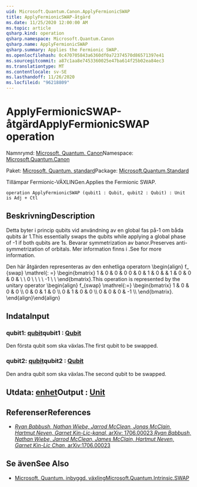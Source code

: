 ```yaml
---
uid: Microsoft.Quantum.Canon.ApplyFermionicSWAP
title: ApplyFermionicSWAP-åtgärd
ms.date: 11/25/2020 12:00:00 AM
ms.topic: article
qsharp.kind: operation
qsharp.namespace: Microsoft.Quantum.Canon
qsharp.name: ApplyFermionicSWAP
qsharp.summary: Applies the Fermionic SWAP.
ms.openlocfilehash: 0c470705843a6360df0a72374570d86571397e41
ms.sourcegitcommit: a87c1aa8e7453360025e47ba614f25b02ea84ec3
ms.translationtype: MT
ms.contentlocale: sv-SE
ms.lasthandoff: 11/26/2020
ms.locfileid: "96218809"
---
```

# <a name="applyfermionicswap-operation"></a><span data-ttu-id="ae17b-102">ApplyFermionicSWAP-åtgärd</span><span class="sxs-lookup"><span data-stu-id="ae17b-102">ApplyFermionicSWAP operation</span></span>

<span data-ttu-id="ae17b-103">Namnrymd: [Microsoft. Quantum. Canon](xref:Microsoft.Quantum.Canon)</span><span class="sxs-lookup"><span data-stu-id="ae17b-103">Namespace: [Microsoft.Quantum.Canon](xref:Microsoft.Quantum.Canon)</span></span>

<span data-ttu-id="ae17b-104">Paket: [Microsoft. Quantum. standard](https://nuget.org/packages/Microsoft.Quantum.Standard)</span><span class="sxs-lookup"><span data-stu-id="ae17b-104">Package: [Microsoft.Quantum.Standard](https://nuget.org/packages/Microsoft.Quantum.Standard)</span></span>


<span data-ttu-id="ae17b-105">Tillämpar Fermionic-VÄXLINGen.</span><span class="sxs-lookup"><span data-stu-id="ae17b-105">Applies the Fermionic SWAP.</span></span>

```qsharp
operation ApplyFermionicSWAP (qubit1 : Qubit, qubit2 : Qubit) : Unit is Adj + Ctl
```


## <a name="description"></a><span data-ttu-id="ae17b-106">Beskrivning</span><span class="sxs-lookup"><span data-stu-id="ae17b-106">Description</span></span>

<span data-ttu-id="ae17b-107">Detta byter i princip qubits vid användning av en global fas på-1 om båda qubits är 1.</span><span class="sxs-lookup"><span data-stu-id="ae17b-107">This essentially swaps the qubits while applying a global phase of -1 if both qubits are 1s.</span></span> <span data-ttu-id="ae17b-108">Bevarar symmetrization av banor.</span><span class="sxs-lookup"><span data-stu-id="ae17b-108">Preserves anti-symmetrization of orbitals.</span></span>
<span data-ttu-id="ae17b-109">Mer information finns i .</span><span class="sxs-lookup"><span data-stu-id="ae17b-109">See  for more information.</span></span>

<span data-ttu-id="ae17b-110">Den här åtgärden representeras av den enhetliga operatorn \begin{align} f_ {swap} \mathrel{: =} \begin{bmatrix} 1 & 0 & 0 & 0 0 & 0 & 1 & 0 & & 1 & 0 & 0 & 0 & \\ \\ 0 \\ \\ \\ \\ -1 \\ \\ \end{bmatrix}.</span><span class="sxs-lookup"><span data-stu-id="ae17b-110">This operation is represented by the unitary operator \begin{align} f_{swap} \mathrel{:=} \begin{bmatrix} 1 & 0 & 0 & 0 \\\\ 0 & 0 & 1 & 0 \\\\ 0 & 1 & 0 & 0 \\\\ 0 & 0 & 0 & -1 \\\\ \end{bmatrix}.</span></span>
<span data-ttu-id="ae17b-111">\end{align}</span><span class="sxs-lookup"><span data-stu-id="ae17b-111">\end{align}</span></span>

## <a name="input"></a><span data-ttu-id="ae17b-112">Indata</span><span class="sxs-lookup"><span data-stu-id="ae17b-112">Input</span></span>

### <a name="qubit1--qubit"></a><span data-ttu-id="ae17b-113">qubit1: [qubit](xref:microsoft.quantum.lang-ref.qubit)</span><span class="sxs-lookup"><span data-stu-id="ae17b-113">qubit1 : [Qubit](xref:microsoft.quantum.lang-ref.qubit)</span></span>

<span data-ttu-id="ae17b-114">Den första qubit som ska växlas.</span><span class="sxs-lookup"><span data-stu-id="ae17b-114">The first qubit to be swapped.</span></span>


### <a name="qubit2--qubit"></a><span data-ttu-id="ae17b-115">qubit2: [qubit](xref:microsoft.quantum.lang-ref.qubit)</span><span class="sxs-lookup"><span data-stu-id="ae17b-115">qubit2 : [Qubit](xref:microsoft.quantum.lang-ref.qubit)</span></span>

<span data-ttu-id="ae17b-116">Den andra qubit som ska växlas.</span><span class="sxs-lookup"><span data-stu-id="ae17b-116">The second qubit to be swapped.</span></span>



## <a name="output--unit"></a><span data-ttu-id="ae17b-117">Utdata: [enhet](xref:microsoft.quantum.lang-ref.unit)</span><span class="sxs-lookup"><span data-stu-id="ae17b-117">Output : [Unit](xref:microsoft.quantum.lang-ref.unit)</span></span>



## <a name="references"></a><span data-ttu-id="ae17b-118">Referenser</span><span class="sxs-lookup"><span data-stu-id="ae17b-118">References</span></span>

- [<span data-ttu-id="ae17b-119">*Ryan Babbush, Nathan Wiebe, Jarrod McClean, Jonas McClain, Hartmut Neven, Garnet Kin-Lic-kanal*, arXiv: 1706.00023</span><span class="sxs-lookup"><span data-stu-id="ae17b-119"> *Ryan Babbush, Nathan Wiebe, Jarrod McClean, James McClain, Hartmut Neven, Garnet Kin-Lic Chan*, arXiv:1706.00023 </span></span>](https://arxiv.org/pdf/1706.00023.pdf)

## <a name="see-also"></a><span data-ttu-id="ae17b-120">Se även</span><span class="sxs-lookup"><span data-stu-id="ae17b-120">See Also</span></span>

- [<span data-ttu-id="ae17b-121">Microsoft. Quantum. inbyggd. växling</span><span class="sxs-lookup"><span data-stu-id="ae17b-121">Microsoft.Quantum.Intrinsic.SWAP</span></span>](xref:Microsoft.Quantum.Intrinsic.SWAP)